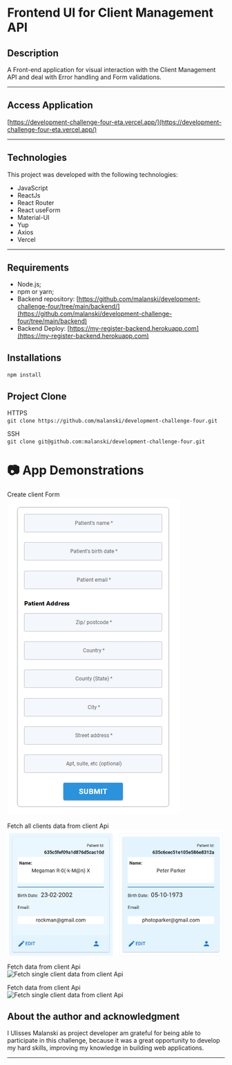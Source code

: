 # Frontend UI for Client Management API 
 
## Description
  
A Front-end application for visual interaction with the Client Management API and deal with Error handling and Form validations.
   
<hr>
  
## Access Application
 
[https://development-challenge-four-eta.vercel.app/](https://development-challenge-four-eta.vercel.app/)

<hr>

## **Technologies**

This project was developed with the following technologies: 
- JavaScript 
- ReactJs 
- React Router 
- React useForm 
- Material-UI 
- Yup 
- Axios
- Vercel

<hr>

## **Requirements**
- Node.js;
- npm or yarn;
- Backend repository: [https://github.com/malanski/development-challenge-four/tree/main/backend/](https://github.com/malanski/development-challenge-four/tree/main/backend)
- Backend Deploy: [https://my-register-backend.herokuapp.com](https://my-register-backend.herokuapp.com)

## **Installations**
`npm install`

## **Project Clone**
HTTPS  
`git clone https://github.com/malanski/development-challenge-four.git`
  
SSH  
`git clone git@github.com:malanski/development-challenge-four.git`
# 📷 App Demonstrations  
  
Create client Form
<img src="src/assets/images/page-home.png" title="App screenshot"/>
  
Fetch all clients data from client Api  
<img src="src/assets/images/page-list-view.png" title="Fetch all clients data from client Api"/>
  
Fetch data from client Api   
<img src="src/assets/images/page-client.png" title="Fetch single client data from client Api"/>  
  
Fetch data from client Api   
<img src="src/assets/images/page-client-delete.png" title="Fetch single client data from client Api"/>



## **About the author and acknowledgment**
I Ulisses Malanski as project developer am grateful for being able to participate in this challenge, because it was a great opportunity to develop my hard skills, improving my knowledge in building web applications.

<hr>
